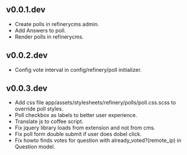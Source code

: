 ## v0.0.1.dev

* Create polls in refinerycms admin.
* Add Answers to poll.
* Render polls in refinerycms.

## v0.0.2.dev

* Config vote interval in config/refinery/poll initializer.

## v0.0.3.dev

* Add css file app/assets/stylesheets/refinery/polls/poll.css.scss to override poll styles.
* Poll checkbox as labels to better user experience.
* Translate js to coffee script.
* Fix jquery library loads from extension and not from cms.
* Fix poll form double submit if user does dobel click.
* Fix howto finds votes for question with already_voted?(remote_ip) in Question model.
